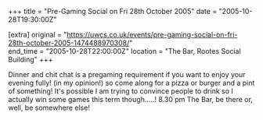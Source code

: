 +++
title = "Pre-Gaming Social on Fri 28th October 2005"
date = "2005-10-28T19:30:00Z"

[extra]
original = "https://uwcs.co.uk/events/pre-gaming-social-on-fri-28th-october-2005-1474488970308/"    
end_time = "2005-10-28T22:00:00Z"
location = "The Bar, Rootes Social Building"
+++

Dinner and chit chat is a pregaming requirement if you want to enjoy your evening fully\! (in my opinion\!) so come along for a pizza or burger and a pint of something\! It's possible I am trying to convince people to drink so I actually win some games this term though.....\! 8.30 pm The Bar, be there or, well, be somewhere else\!

